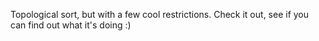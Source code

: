 Topological sort, but with a few cool restrictions.
Check it out, see if you can find out what it's doing :)

